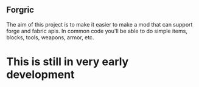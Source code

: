 Forgric
---------
The aim of this project is to make it easier 
to make a mod that can support forge and fabric apis.
In common code you'll be able to do simple 
items, blocks, tools, weapons, armor, etc.

# This is still in very early development
